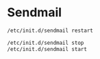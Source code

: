 # Sendmail

```bash
/etc/init.d/sendmail restart

/etc/init.d/sendmail stop
/etc/init.d/sendmail start
```